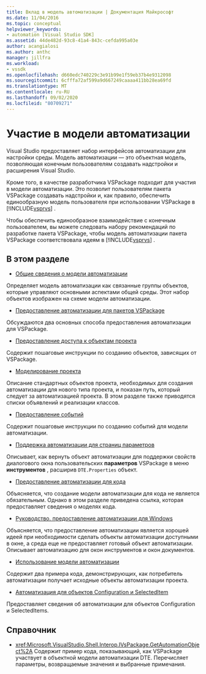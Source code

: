 ```yaml
---
title: Вклад в модель автоматизации | Документация Майкрософт
ms.date: 11/04/2016
ms.topic: conceptual
helpviewer_keywords:
- automation [Visual Studio SDK]
ms.assetid: 44de482d-93c8-41a4-843c-cefda995a03e
author: acangialosi
ms.author: anthc
manager: jillfra
ms.workload:
- vssdk
ms.openlocfilehash: d660edc740229c3e91b99e1f59eb37b4e9312098
ms.sourcegitcommit: 6cfffa72af599a9d667249caaaa411bb28ea69fd
ms.translationtype: MT
ms.contentlocale: ru-RU
ms.lasthandoff: 09/02/2020
ms.locfileid: "80709271"
---
```

# <a name="contribute-to-the-automation-model"></a>Участие в модели автоматизации
Visual Studio предоставляет набор интерфейсов автоматизации для настройки среды. Модель автоматизации — это объектная модель, позволяющая конечным пользователям создавать надстройки и расширения Visual Studio.

 Кроме того, в качестве разработчика VSPackage подходит для участия в модели автоматизации. Это позволит пользователям пакета VSPackage создавать надстройки и, как правило, обеспечить единообразную модель пользователя при использовании VSPackage в [!INCLUDE[vsprvs](../../code-quality/includes/vsprvs_md.md)] .

 Чтобы обеспечить единообразное взаимодействие с конечным пользователем, вы можете следовать набору рекомендаций по разработке пакета VSPackage, чтобы модель автоматизации пакета VSPackage соответствовала идеям в [!INCLUDE[vsprvs](../../code-quality/includes/vsprvs_md.md)] .

## <a name="in-this-section"></a>В этом разделе
- [Общие сведения о модели автоматизации](../../extensibility/internals/automation-model-overview.md)

 Определяет модель автоматизации как связанные группы объектов, которые управляют основными аспектами общей среды. Этот набор объектов изображен на схеме модели автоматизации.

- [Предоставление автоматизации для пакетов VSPackage](../../extensibility/internals/providing-automation-for-vspackages.md)

 Обсуждаются два основных способа предоставления автоматизации для VSPackage.

- [Предоставление доступа к объектам проекта](../../extensibility/internals/exposing-project-objects.md)

 Содержит пошаговые инструкции по созданию объектов, зависящих от VSPackage.

- [Моделирование проекта](../../extensibility/internals/project-modeling.md)

 Описание стандартных объектов проекта, необходимых для создания автоматизации для нового типа проекта, и показан путь, который следует за автоматизацией проекта. В этом разделе также приводятся списки объявлений и реализации классов.

- [Предоставление событий](../../extensibility/internals/exposing-events-in-the-visual-studio-sdk.md)

 Содержит пошаговые инструкции по созданию событий для модели автоматизации.

- [Поддержка автоматизации для страниц параметров](../../extensibility/internals/automation-support-for-options-pages.md)

 Описывает, как вернуть объект автоматизации для поддержки свойств диалогового окна пользовательских **параметров** VSPackage в меню **инструментов** , расширив `DTE.Properties` объект.

- [Предоставление автоматизации для кода](../../extensibility/internals/providing-automation-for-code.md)

 Объясняется, что создание модели автоматизации для кода не является обязательным. Однако в этом разделе приведена ссылка, которая предоставляет сведения о моделях кода.

- [Руководство. предоставление автоматизации для Windows](../../extensibility/internals/how-to-provide-automation-for-windows.md)

 Объясняется, что предоставление автоматизации является хорошей идеей при необходимости сделать объекты автоматизации доступными в окне, а среда еще не предоставляет готовый объект автоматизации. Описывает автоматизацию для окон инструментов и окон документов.

- [Использование модели автоматизации](../../extensibility/internals/using-the-automation-model.md)

 Содержит два примера кода, демонстрирующих, как потребитель автоматизации получает исходные объекты автоматизации проекта.

- [Автоматизация для объектов Configuration и SelectedItem](../../extensibility/internals/automation-for-configuration-and-selecteditem-objects.md)

 Предоставляет сведения об автоматизации для объектов Configuration и SelectedItems.

## <a name="reference"></a>Справочник
- <xref:Microsoft.VisualStudio.Shell.Interop.IVsPackage.GetAutomationObject%2A> Содержит пример кода, показывающий, как VSPackage участвует в объектной модели автоматизации DTE. Перечисляет параметры, возвращаемые значения и выбранные примечания.
